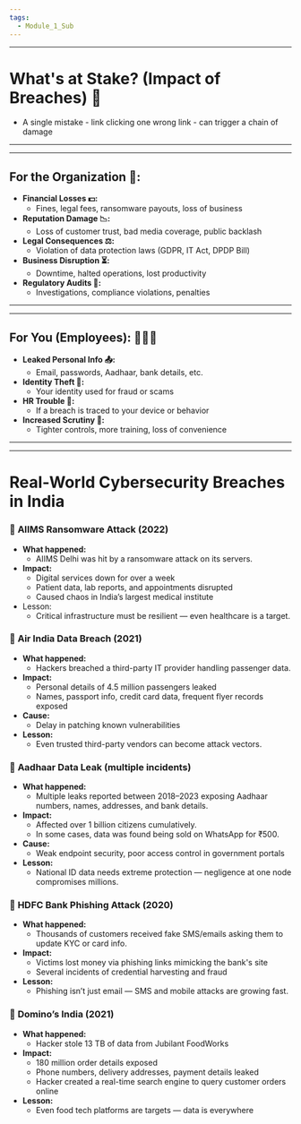 ```yaml
---
tags:
  - Module_1_Sub
---
```


---

# What's at Stake? (Impact of Breaches) 🚨

- A single mistake - link clicking one wrong link - can trigger a chain of damage

---


---

## For the Organization 🏢:

- **Financial Losses 💵:**
	- Fines, legal fees, ransomware payouts, loss of business
- **Reputation Damage 📉:**
	- Loss of customer trust, bad media coverage, public backlash
- **Legal Consequences ⚖️:**
	- Violation of data protection laws (GDPR, IT Act, DPDP Bill)
- **Business Disruption ⏳:**
	- Downtime, halted operations, lost productivity
- **Regulatory Audits 🧾:**
	- Investigations, compliance violations, penalties

---


---

## **For You (Employees):** 🙋🏻‍♂️

- **Leaked Personal Info 📤:**
	- Email, passwords, Aadhaar, bank details, etc.
- **Identity Theft 👤:**
	- Your identity used for fraud or scams
- **HR Trouble 💼:**
	- If a breach is traced to your device or behavior
- **Increased Scrutiny 🔐:**
	- Tighter controls, more training, loss of convenience

---


---

# **Real-World Cybersecurity Breaches in India**

### 🔴 **AIIMS Ransomware Attack (2022)**

- **What happened:**
	- AIIMS Delhi was hit by a ransomware attack on its servers.
- **Impact:**
	- Digital services down for over a week
	- Patient data, lab reports, and appointments disrupted
	- Caused chaos in India’s largest medical institute
- Lesson:
	- Critical infrastructure must be resilient — even healthcare is a target.

### 🔴 **Air India Data Breach (2021)**

- **What happened:**
	- Hackers breached a third-party IT provider handling passenger data.
- **Impact:**
	- Personal details of 4.5 million passengers leaked
	- Names, passport info, credit card data, frequent flyer records exposed
- **Cause:**
	- Delay in patching known vulnerabilities
- **Lesson:**
	- Even trusted third-party vendors can become attack vectors.


### 🔴 **Aadhaar Data Leak (multiple incidents)**

- **What happened:**
	- Multiple leaks reported between 2018–2023 exposing Aadhaar numbers, names, addresses, and bank details.
- **Impact:**
	- Affected over 1 billion citizens cumulatively.
	- In some cases, data was found being sold on WhatsApp for ₹500.
- **Cause:**
	- Weak endpoint security, poor access control in government portals
- **Lesson:**
	- National ID data needs extreme protection — negligence at one node compromises millions.


### 🔴 **HDFC Bank Phishing Attack (2020)**

- **What happened:**
	- Thousands of customers received fake SMS/emails asking them to update KYC or card info.
- **Impact:**
	- Victims lost money via phishing links mimicking the bank's site
	- Several incidents of credential harvesting and fraud
- **Lesson:**
	- Phishing isn’t just email — SMS and mobile attacks are growing fast.

### 🔴 **Domino’s India (2021)**

- **What happened:**
	- Hacker stole 13 TB of data from Jubilant FoodWorks
- **Impact:**
	- 180 million order details exposed
	- Phone numbers, delivery addresses, payment details leaked
	- Hacker created a real-time search engine to query customer orders online
- **Lesson:**
	- Even food tech platforms are targets — data is everywhere


